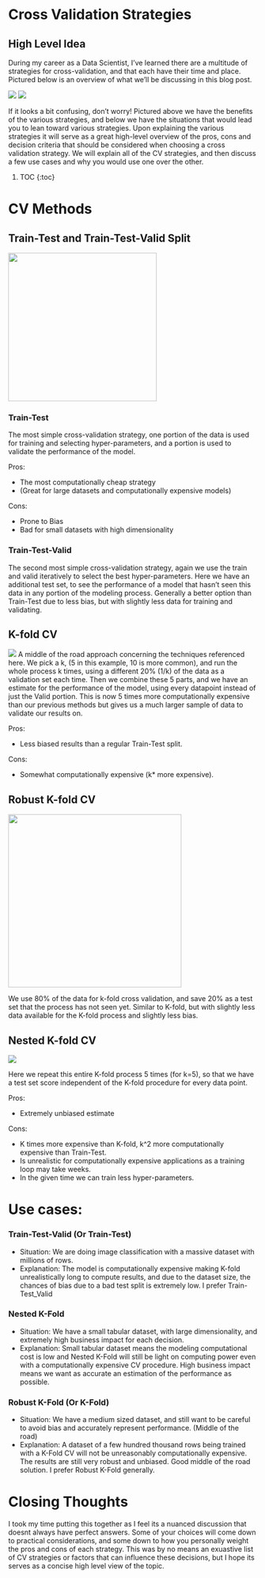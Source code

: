 
# Cross Validation Strategies


## High Level Idea
During my career as a Data Scientist, I’ve learned there are a multitude of strategies for cross-validation, and that each have their time and place. Pictured below is an overview of what we’ll be discussing in this blog post. 

<img class="plain" img src="/images/CV_STRATS/OVERVIEW.jpg"/>
  
<img src="/images/CV_STRATS/OVERVIEW.jpg" style="background:none; border:none; box-shadow:none;">

If it looks a bit confusing, don’t worry! Pictured above we have the benefits of the various strategies, and below we have the situations that would lead you to lean toward various strategies. Upon explaining the various strategies it will serve as a great high-level overview of the pros, cons and decision criteria that should be considered when choosing a cross validation strategy. We will explain all of the CV strategies, and then discuss a few use cases and why you would use one over the other.

1. TOC
{:toc} 

# CV Methods
## Train-Test and Train-Test-Valid Split

<img src="/images/CV_STRATS/TRAIN_TEST.png" width="300">

### Train-Test

The most simple cross-validation strategy, one portion of the data is used for training and selecting hyper-parameters, and a portion is used to validate the performance of the model.

Pros: 
*	The most computationally cheap strategy 
*	(Great for large datasets and computationally expensive models)

Cons: 
*	Prone to Bias
*	Bad for small datasets with high dimensionality

### Train-Test-Valid

The second most simple cross-validation strategy, again we use the train and valid iteratively to select the best hyper-parameters. Here we have an additional test set, to see the performance of a model that hasn’t seen this data in any portion of the modeling process. Generally a better option than Train-Test due to less bias, but with slightly less data for training and validating.

## K-fold CV

<img src="/images/CV_STRATS/KF.png">
A middle of the road approach concerning the techniques referenced here. We pick a k, (5 in this example, 10 is more common), and run the whole process k times, using a different 20% (1/k) of the data as a validation set each time. Then we combine these 5 parts, and we have an estimate for the  performance of the model, using every datapoint instead of just the Valid portion.
This is now 5 times more computationally expensive than our previous methods but gives us a much larger sample of data to validate our results on.

Pros: 
*	Less biased results than a regular Train-Test split.

Cons: 
*	Somewhat computationally expensive (k* more expensive). 

## Robust K-fold CV
<img src="/images/CV_STRATS/R_KF.png" height="350">

We use 80% of the data for k-fold cross validation, and save 20% as a test set that the process has not seen yet. Similar to K-fold, but with slightly less data available for the K-fold process and slightly less bias. 

## Nested K-fold CV
<img src="/images/CV_STRATS/NEST_KF.png">

Here we repeat this entire K-fold process 5 times (for k=5), so that we have a test set score independent of the K-fold procedure for every data point.

Pros: 
*	Extremely unbiased estimate

Cons: 
*	K times more expensive than K-fold, k^2 more computationally expensive than Train-Test.
*	Is unrealistic for computationally expensive applications as a training loop may take weeks.
*	In the given time we can train less hyper-parameters.

# Use cases: 

### Train-Test-Valid (Or Train-Test)
* Situation: We are doing image classification with a massive dataset with millions of rows. 
*	Explanation: The model is computationally expensive making K-fold unrealistically long to compute results, and due to the dataset size, the chances of bias due to a bad test split is extremely low. I prefer Train-Test_Valid

### Nested K-Fold
* Situation: We have a small tabular dataset, with large dimensionality, and extremely high business impact  for each decision.
*	Explanation: Small tabular dataset means the modeling computational cost is low and Nested K-Fold will still be light on computing power even with a computationally expensive CV procedure. High business impact means we want as accurate an estimation of the performance as possible.

### Robust K-Fold (Or K-Fold)
* Situation: We have a medium sized dataset, and still want to be careful to avoid bias and accurately represent performance. (Middle of the road)
*	Explanation: A dataset of a few hundred thousand rows being trained with a K-Fold CV will not be unreasonably computationally expensive. The results are still very robust and unbiased. Good middle of the road solution. I prefer Robust K-Fold generally.

# Closing Thoughts
I took my time putting this together as I feel its a nuanced discussion that doesnt always have perfect answers. Some of your choices will come down to practical considerations, and some down to how you personally weight the pros and cons of each strategy. This was by no means an exuastive list of CV strategies or factors that can influence these decisions, but I hope its serves as a concise high level view of the topic. 
